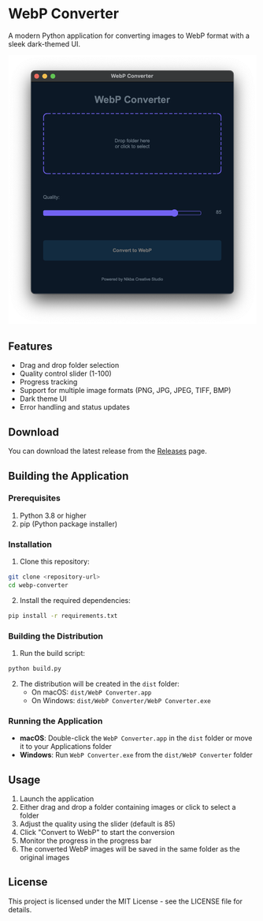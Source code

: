 # WebP Converter

A modern Python application for converting images to WebP format with a sleek dark-themed UI.

![WebP Converter App](app.png)

## Features

- Drag and drop folder selection
- Quality control slider (1-100)
- Progress tracking
- Support for multiple image formats (PNG, JPG, JPEG, TIFF, BMP)
- Dark theme UI
- Error handling and status updates

## Download

You can download the latest release from the [Releases](https://github.com/Nikba-Creative-Studio/webp-converter/releases) page.

## Building the Application

### Prerequisites

1. Python 3.8 or higher
2. pip (Python package installer)

### Installation

1. Clone this repository:
```bash
git clone <repository-url>
cd webp-converter
```

2. Install the required dependencies:
```bash
pip install -r requirements.txt
```

### Building the Distribution

1. Run the build script:
```bash
python build.py
```

2. The distribution will be created in the `dist` folder:
   - On macOS: `dist/WebP Converter.app`
   - On Windows: `dist/WebP Converter/WebP Converter.exe`

### Running the Application

- **macOS**: Double-click the `WebP Converter.app` in the `dist` folder or move it to your Applications folder
- **Windows**: Run `WebP Converter.exe` from the `dist/WebP Converter` folder

## Usage

1. Launch the application
2. Either drag and drop a folder containing images or click to select a folder
3. Adjust the quality using the slider (default is 85)
4. Click "Convert to WebP" to start the conversion
5. Monitor the progress in the progress bar
6. The converted WebP images will be saved in the same folder as the original images

## License

This project is licensed under the MIT License - see the LICENSE file for details. 